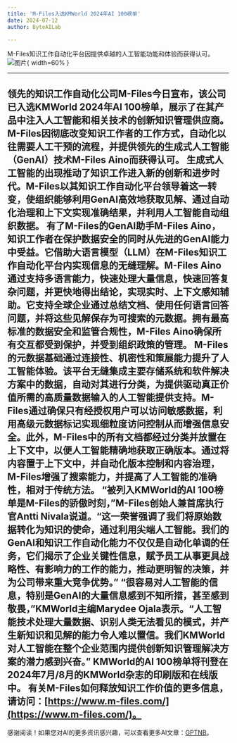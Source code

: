 ```yaml
---
title: 'M-Files入选KMWorld 2024年AI 100榜单'
date: 2024-07-12
author: ByteAILab

---
```


M-Files知识工作自动化平台因提供卓越的人工智能功能和体验而获得认可。![图片](https://ai-techpark.com/wp-content/uploads/2024/07/M-Files-Na-960x540.jpg){ width=60% }

---
领先的知识工作自动化公司M-Files今日宣布，该公司已入选KMWorld 2024年AI 100榜单，展示了在其产品中注入人工智能和相关技术的创新知识管理供应商。M-Files因彻底改变知识工作者的工作方式，自动化以往需要人工干预的流程，并提供领先的生成式人工智能（GenAI）技术M-Files Aino而获得认可。
生成式人工智能的出现推动了知识工作进入新的创新和进步时代。M-Files以其知识工作自动化平台领导着这一转变，使组织能够利用GenAI高效地获取见解、通过自动化治理和上下文实现准确结果，并利用人工智能自动组织数据。
有了M-Files的GenAI助手M-Files Aino，知识工作者在保护数据安全的同时从先进的GenAI能力中受益。它借助大语言模型（LLM）在M-Files知识工作自动化平台内实现信息的无缝理解。M-Files Aino通过支持多语言能力，快速处理大量信息，快速回答复杂问题，并更快地得出结论，实现实时、上下文感知辅助。它支持全球企业通过总结文档、使用任何语言回答问题，并将这些见解保存为可搜索的元数据。拥有最高标准的数据安全和监管合规性，M-Files Aino确保所有交互都受到保护，并受到组织政策的管理。
M-Files的元数据基础通过连接性、机密性和策展能力提升了人工智能体验。该平台无缝集成主要存储系统和软件解决方案中的数据，自动对其进行分类，为提供驱动真正价值所需的高质量数据输入的人工智能提供支持。M-Files通过确保只有经授权用户可以访问敏感数据，利用高级元数据标记实现细粒度访问控制从而增强信息安全。此外，M-Files中的所有文档都经过分类并放置在上下文中，以便人工智能精确地获取正确版本。通过将内容置于上下文中，并自动化版本控制和内容治理，M-Files增强了搜索能力，并提高了人工智能的准确性，相对于传统方法。
“被列入KMWorld的AI 100榜单是M-Files的骄傲时刻，”M-Files创始人兼首席执行官Antti Nivala说道。“这一荣誉强调了我们将原始数据转化为知识的使命，通过利用尖端人工智能。我们的GenAI和知识工作自动化能力不仅仅是自动化单调的任务，它们揭示了企业关键性信息，赋予员工从事更具战略性、有影响力的工作的能力，推动更明智的决策，并为公司带来重大竞争优势。”
“很容易对人工智能的信息，特别是GenAI的大量信息感到不知所措，甚至感到敬畏，”KMWorld主编Marydee Ojala表示。“人工智能技术处理大量数据、识别人类无法看见的模式，并产生新知识和见解的能力令人难以置信。我们KMWorld对人工智能在整个企业范围内提供创新知识管理解决方案的潜力感到兴奋。”
KMWorld的AI 100榜单将刊登在2024年7月/8月的KMWorld杂志的印刷版和在线版中。
有关M-Files如何释放知识工作价值的更多信息，请访问：[https://www.m-files.com/](https://www.m-files.com/)。
---
感谢阅读！如果您对AI的更多资讯感兴趣，可以查看更多AI文章：[GPTNB](https://gptnb.com)。